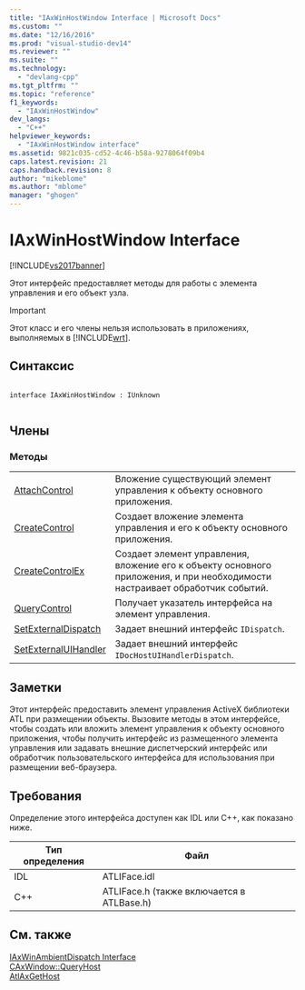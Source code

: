```yaml
---
title: "IAxWinHostWindow Interface | Microsoft Docs"
ms.custom: ""
ms.date: "12/16/2016"
ms.prod: "visual-studio-dev14"
ms.reviewer: ""
ms.suite: ""
ms.technology: 
  - "devlang-cpp"
ms.tgt_pltfrm: ""
ms.topic: "reference"
f1_keywords: 
  - "IAxWinHostWindow"
dev_langs: 
  - "C++"
helpviewer_keywords: 
  - "IAxWinHostWindow interface"
ms.assetid: 9821c035-cd52-4c46-b58a-9278064f09b4
caps.latest.revision: 21
caps.handback.revision: 8
author: "mikeblome"
ms.author: "mblome"
manager: "ghogen"
---
```

# IAxWinHostWindow Interface
[!INCLUDE[vs2017banner](../../assembler/inline/includes/vs2017banner.md)]

Этот интерфейс предоставляет методы для работы с элемента управления и его объект узла.  
  
> [!IMPORTANT]
>  Этот класс и его члены нельзя использовать в приложениях, выполняемых в [!INCLUDE[wrt](../../atl/reference/includes/wrt_md.md)].  
  
## Синтаксис  
  
```  
  
interface IAxWinHostWindow : IUnknown  
  
```  
  
## Члены  
  
### Методы  
  
|||  
|-|-|  
|[AttachControl](../Topic/IAxWinHostWindow::AttachControl.md)|Вложение существующий элемент управления к объекту основного приложения.|  
|[CreateControl](../Topic/IAxWinHostWindow::CreateControl.md)|Создает вложение элемента управления и его к объекту основного приложения.|  
|[CreateControlEx](../Topic/IAxWinHostWindow::CreateControlEx.md)|Создает элемент управления, вложение его к объекту основного приложения, и при необходимости настраивает обработчик событий.|  
|[QueryControl](../Topic/IAxWinHostWindow::QueryControl.md)|Получает указатель интерфейса на элемент управления.|  
|[SetExternalDispatch](../Topic/IAxWinHostWindow::SetExternalDispatch.md)|Задает внешний интерфейс `IDispatch`.|  
|[SetExternalUIHandler](../Topic/IAxWinHostWindow::SetExternalUIHandler.md)|Задает внешний интерфейс `IDocHostUIHandlerDispatch`.|  
  
## Заметки  
 Этот интерфейс предоставить элемент управления ActiveX библиотеки ATL при размещении объекты.  Вызовите методы в этом интерфейсе, чтобы создать или вложить элемент управления к объекту основного приложения, чтобы получить интерфейс из размещенного элемента управления или задавать внешние диспетчерский интерфейс или обработчик пользовательского интерфейса для использования при размещении веб\-браузера.  
  
## Требования  
 Определение этого интерфейса доступен как IDL или C\+\+, как показано ниже.  
  
|Тип определения|Файл|  
|---------------------|----------|  
|IDL|ATLIFace.idl|  
|C\+\+|ATLIFace.h \(также включается в ATLBase.h\)|  
  
## См. также  
 [IAxWinAmbientDispatch Interface](../../atl/reference/iaxwinambientdispatch-interface.md)   
 [CAxWindow::QueryHost](../Topic/CAxWindow::QueryHost.md)   
 [AtlAxGetHost](../Topic/AtlAxGetHost.md)